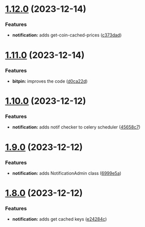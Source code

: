 # [1.12.0](https://github.com/ghorbani-mohammad/Crypto-Assets-Manager/compare/v1.11.0...v1.12.0) (2023-12-14)


### Features

* **notification:** adds get-coin-cached-prices ([c373dad](https://github.com/ghorbani-mohammad/Crypto-Assets-Manager/commit/c373dadceb5644bd48e42ba6b4718b7ec90f2c8c))



# [1.11.0](https://github.com/ghorbani-mohammad/Crypto-Assets-Manager/compare/v1.10.0...v1.11.0) (2023-12-14)


### Features

* **bitpin:** improves the code ([d0ca22d](https://github.com/ghorbani-mohammad/Crypto-Assets-Manager/commit/d0ca22d66e90139a1ee6e1c55817685904f585d3))



# [1.10.0](https://github.com/ghorbani-mohammad/Crypto-Assets-Manager/compare/v1.9.0...v1.10.0) (2023-12-12)


### Features

* **notification:** adds notif checker to celery scheduler ([45658c7](https://github.com/ghorbani-mohammad/Crypto-Assets-Manager/commit/45658c719be5f03bf8721c4aa86990f0220a27b1))



# [1.9.0](https://github.com/ghorbani-mohammad/Crypto-Assets-Manager/compare/v1.8.0...v1.9.0) (2023-12-12)


### Features

* **notification:** adds NotificationAdmin class ([6999e5a](https://github.com/ghorbani-mohammad/Crypto-Assets-Manager/commit/6999e5a67586fa5a4028b1d913b7b4ee1562abaf))



# [1.8.0](https://github.com/ghorbani-mohammad/Crypto-Assets-Manager/compare/v1.7.0...v1.8.0) (2023-12-12)


### Features

* **notification:** adds get cached keys ([e24284c](https://github.com/ghorbani-mohammad/Crypto-Assets-Manager/commit/e24284c563123a45c9ebfd8aa54451818647e53d))



